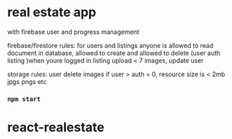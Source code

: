 # real estate app 

with firebase user and progress management

firebase/firestore rules: for users and listings
anyone is allowed to read document in database, allowed to create and allowed to delete (user auth listing )when youre logged in  listing upload < 7 images, update user

storage rules: user delete images if user > auth = 0, resource size is < 2mb jpgs pngs etc


### `npm start`


# react-realestate
